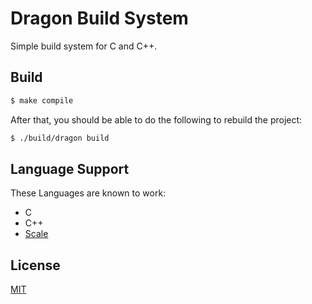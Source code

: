 # Dragon Build System

Simple build system for C and C++.

## Build

```bash
$ make compile
```

After that, you should be able to do the following to rebuild the project:

```bash
$ ./build/dragon build
```

## Language Support

These Languages are known to work:

- C
- C++
- [Scale](https://www.github.com/StonkDragon/Scale)

## License

[MIT](https://opensource.org/licenses/MIT)
